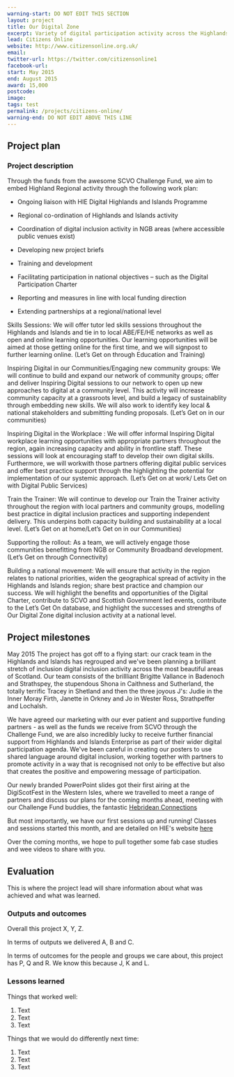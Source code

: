 ```yaml
---
warning-start: DO NOT EDIT THIS SECTION
layout: project
title: Our Digital Zone
excerpt: Variety of digital participation activity across the Highlands
lead: Citizens Online
website: http://www.citizensonline.org.uk/
email: 
twitter-url: https://twitter.com/citizensonline1
facebook-url: 
start: May 2015
end: August 2015
award: 15,000
postcode: 
image:
tags: test
permalink: /projects/citizens-online/
warning-end: DO NOT EDIT ABOVE THIS LINE
---
```


## Project plan

### Project description

Through the funds from the awesome SCVO Challenge Fund, we aim to embed Highland Regional activity through the following work plan:

* Ongoing liaison with HIE Digital Highlands and Islands Programme

* Regional co-ordination of Highlands and Islands activity

* Coordination of digital inclusion activity in NGB areas (where accessible public venues exist)

* Developing new project briefs

* Training and development

* Facilitating participation in national objectives – such as the Digital Participation Charter

* Reporting and measures in line with local funding direction

* Extending partnerships at a regional/national level

Skills Sessions: We will offer tutor led skills sessions throughout the Highlands and Islands and tie in to local ABE/FE/HE networks as well as open and online learning opportunities. Our learning opportunities will be aimed at those getting online for the first time, and we will signpost to further learning online. (Let’s Get on through Education and Training)

Inspiring Digital in our Communities/Engaging new community groups: We will continue to build and expand our network of community groups; offer and deliver Inspiring Digital sessions to our network to open up new approaches to digital at a community level. This activity will increase community capacity at a grassroots level, and build a legacy of sustainablity through embedding new
skills. We will also work to identify key local & national stakeholders and submitting funding proposals. (Let’s Get on in our communities)

Inspiring Digital in the Workplace : We will offer informal Inspiring Digital workplace learning opportunities with appropriate partners throughout the region, again increasing capacity and ability in frontline staff. These sessions will look at encouraging staff to develop their own digital skills. Furthermore, we will workwith those partners offering digital public services and offer best practice support through the highlighting the potential for implementation of our systemic approach. (Let’s Get on at work/ Lets Get on with Digital Public Services)

Train the Trainer: We will continue to develop our Train the Trainer activity throughout the region with local partners and community groups, modelling best practice in digital inclusion practices and supporting independent delivery. This underpins both capacity building and sustainability at a local level. (Let’s Get on at home/Let’s Get on in our Communities)

Supporting the rollout: As a team, we will actively engage those communities benefitting from NGB or Community Broadband development. (Let’s Get on through Connectivity)

Building a national movement: We will ensure that activity in the region relates to national priorities, widen the geographical spread of activity in the Highlands and Islands region; share best practice and champion our success. We will highlight the benefits and opportunities of the Digital Charter, contribute to SCVO and Scottish Government led events, contribute to the Let’s Get On database, and highlight the successes and strengths of Our Digital Zone digital inclusion activity at a national level.


## Project milestones
May 2015
The project has got off to a flying start: our crack team in the Highlands and Islands has regrouped and we've been planning a brilliant stretch of inclusion digital inclusion activity across the most beautiful areas of Scotland. Our team consists of the brillliant Brigitte Vallance in Badenoch and Strathspey, the stupendous Shona in Caithness and Sutherland, the totally terrific Tracey in Shetland and then the three joyous J's: Judie in the Inner Moray Firth, Janette in Orkney and Jo in Wester Ross, Strathpeffer and Lochalsh. 

We have agreed our marketing with our ever patient and supportive funding partners - as well as the funds we receive from SCVO through the Challenge Fund, we are also incredibly lucky to receive further financial support from Highlands and Islands Enterprise as part of their wider digital participation agenda. We've been careful in creating our posters to use shared language around digital inclusion, working together with partners to promote activity in a way that is recognised not only to be effective but also that creates the positive and empowering message of participation. 

Our newly branded PowerPoint slides got their first airing at the DigiScotFest in the Western Isles, where we travelled to meet a range of partners and discuss our plans for the coming months ahead, meeting with our Challenge Fund buddies, the fantastic [Hebridean Connections](http://www.hebrideanconnections.com/)  

But most importantly, we have our first sessions up and running! Classes and sessions started this month, and are detailed on HIE's website [here](http://www.hie.co.uk/about-hie/events/) 

Over the coming months, we hope to pull together some fab case studies and wee videos to share with you.


## Evaluation

This is where the project lead will share information about what was achieved and what was learned.

### Outputs and outcomes

Overall this project X, Y, Z.

In terms of outputs we delivered A, B and C.

In terms of outcomes for the people and groups we care about, this project has P, Q and R. We know this because J, K and L.

### Lessons learned

Things that worked well:

1. Text
2. Text
3. Text

Things that we would do differently next time:

1. Text
2. Text
3. Text
